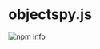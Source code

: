 objectspy.js
======

[![npm info](https://nodei.co/npm/objectspy.png?downloads=true)](https://www.npmjs.com/package/objectspy)

